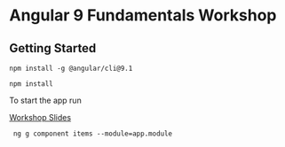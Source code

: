 # Angular 9 Fundamentals Workshop

## Getting Started

```
npm install -g @angular/cli@9.1
```

```
npm install
```

To start the app run


[Workshop Slides](/Angular_9_Fundamentals.pdf)

```
 ng g component items --module=app.module

```
